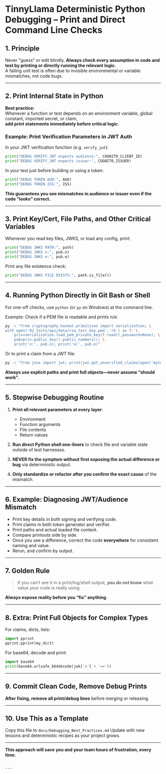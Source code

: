 
# TinnyLlama Deterministic Python Debugging – Print and Direct Command Line Checks

## 1. Principle

Never "guess" or edit blindly. **Always check every assumption in code and test by printing or directly running the relevant logic.**  
A failing unit test is often due to invisible environmental or variable mismatches, not code bugs.

---

## 2. Print Internal State in Python

**Best practice:**  
Whenever a function or test depends on an environment variable, global constant, imported secret, or claim,  
**add print statements immediately before critical logic.**

### Example: Print Verification Parameters in JWT Auth

In your JWT verification function (e.g. `verify_jwt`):

```python
print("DEBUG VERIFY_JWT expects audience:", COGNITO_CLIENT_ID)
print("DEBUG VERIFY_JWT expects issuer:", COGNITO_ISSUER)
````

In your test just before building or using a token:

```python
print("DEBUG TOKEN AUD:", AUD)
print("DEBUG TOKEN ISS:", ISS)
```

**This guarantees you see mismatches in audience or issuer even if the code “looks” correct.**

---

## 3. Print Key/Cert, File Paths, and Other Critical Variables

Whenever you read key files, JWKS, or load any config, print:

```python
print("DEBUG JWKS PATH:", path)
print("DEBUG JWKS n:", pub.n)
print("DEBUG JWKS e:", pub.e)
```

Print any file existence check:

```python
print("DEBUG JWKS FILE EXISTS:", path.is_file())
```

---

## 4. Running Python Directly in Git Bash or Shell

For one-off checks, use `python` (or `py` on Windows) at the command line.

Example:
Check if a PEM file is readable and prints n/e:

```bash
py -c "from cryptography.hazmat.primitives import serialization; \
with open('02_tests/api/data/rsa_test_key.pem','rb') as f: \
    priv=serialization.load_pem_private_key(f.read(),password=None); \
    pub=priv.public_key().public_numbers(); \
    print('n:', pub.n); print('e:', pub.e)"
```

Or to print a claim from a JWT file:

```bash
py -c "from jose import jwt; print(jwt.get_unverified_claims(open('mytoken.jwt').read()))"
```

**Always use explicit paths and print full objects—never assume “should work”.**

---

## 5. Stepwise Debugging Routine

1. **Print all relevant parameters at every layer**:

   * Environment
   * Function arguments
   * File contents
   * Return values

2. **Run direct Python shell one-liners** to check file and variable state outside of test harnesses.

3. **NEVER fix the symptom without first exposing the actual difference or bug** via deterministic output.

4. **Only standardize or refactor after you confirm the exact cause** of the mismatch.

---

## 6. Example: Diagnosing JWT/Audience Mismatch

* Print key details in both signing and verifying code.
* Print claims in both token generator and verifier.
* Print paths and actual loaded file content.
* Compare printouts side by side.
* Once you see a difference, correct the code **everywhere** for consistent naming and value.
* Rerun, and confirm by output.

---

## 7. Golden Rule

> If you can’t see it in a print/log/shell output, **you do not know** what value your code is really using.

**Always expose reality before you “fix” anything.**

---

## 8. Extra: Print Full Objects for Complex Types

For claims, dicts, lists:

```python
import pprint
pprint.pprint(my_dict)
```

For base64, decode and print:

```python
import base64
print(base64.urlsafe_b64decode(jwk['n'] + '=='))
```

---

## 9. Commit Clean Code, Remove Debug Prints

**After fixing, remove all print/debug lines** before merging or releasing.

---

## 10. Use This as a Template

Copy this file to `docs/Debugging_Best_Practices.md`
Update with new lessons and deterministic recipes as your project grows.

---

**This approach will save you and your team hours of frustration, every time.**

```

---


